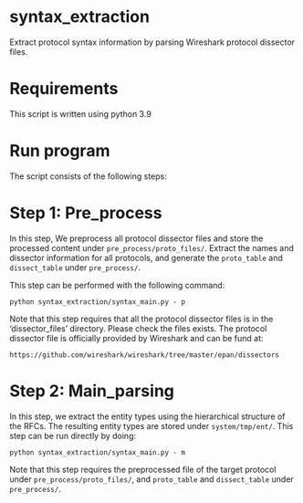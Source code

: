 # syntax_extraction

Extract protocol syntax information by parsing Wireshark protocol dissector files.

# Requirements

This script is written using python 3.9

# Run program

The script consists of the following steps:

# Step 1: Pre_process

In this step, We preprocess all protocol dissector files and store the processed content under `pre_process/proto_files/`. Extract the names and dissector information for all protocols, and generate the `proto_table` and `dissect_table` under `pre_process/`.

This step can be performed with the following command:

```
python syntax_extraction/syntax_main.py - p
```

Note that this step requires that all the protocol dissector files is in the ‘dissector_files’ directory. Please check the files exists. The protocol dissector file is officially provided by Wireshark and can be fund at:
```
https://github.com/wireshark/wireshark/tree/master/epan/dissectors
```

# Step 2: Main_parsing

In this step, we extract the entity types using the hierarchical
structure of the RFCs. The resulting entity types are stored under `system/tmp/ent/`. This step can be run directly by doing:

```
python syntax_extraction/syntax_main.py - m

```

Note that this step requires the preprocessed file of the target protocol under `pre_process/proto_files/`, and `proto_table` and `dissect_table` under `pre_process/`.


